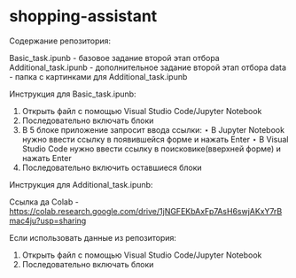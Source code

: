 # shopping-assistant

Содержание репозитория:

Basic_task.ipunb - базовое задание второй этап отбора
Additional_task.ipunb - дополнительное задание второй этап отбора
data - папка с картинками для Additional_task.ipunb


Инструкция для Basic_task.ipunb: 

1. Открыть файл с помощью Visual Studio Code/Jupyter Notebook 
2. Последовательно включать блоки
3. В 5 блоке приложение запросит ввода ссылки:
   ⋆ В Jupyter Notebook нужно ввести ссылку в появившейся форме и нажать Enter
   ⋆ В Visual Studio Code нужно ввести ссылку в поисковике(вверхней форме) и нажать Enter
4. Последовательно включить оставшиеся блоки


Инструкция для Additional_task.ipunb:

Ссылка да Colab - https://colab.research.google.com/drive/1jNGFEKbAxFp7AsH6swjAKxY7rBmac4ju?usp=sharing

Если использовать данные из репозитория:
1. Открыть файл с помощью Visual Studio Code/Jupyter Notebook 
2. Последовательно включать блоки

